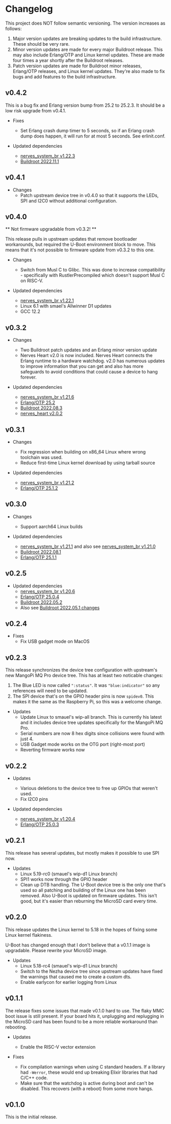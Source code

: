 # Changelog

This project does NOT follow semantic versioning. The version increases as
follows:

1. Major version updates are breaking updates to the build infrastructure.
   These should be very rare.
2. Minor version updates are made for every major Buildroot release. This
   may also include Erlang/OTP and Linux kernel updates. These are made four
   times a year shortly after the Buildroot releases.
3. Patch version updates are made for Buildroot minor releases, Erlang/OTP
   releases, and Linux kernel updates. They're also made to fix bugs and add
   features to the build infrastructure.

## v0.4.2

This is a bug fix and Erlang version bump from 25.2 to 25.2.3. It should be a
low risk upgrade from v0.4.1.

* Fixes
  * Set Erlang crash dump timer to 5 seconds, so if an Erlang crash dump does
    happen, it will run for at most 5 seconds. See erlinit.conf.

* Updated dependencies
  * [nerves_system_br v1.22.3](https://github.com/nerves-project/nerves_system_br/releases/tag/v1.22.3)
  * [Buildroot 2022.11.1](https://lore.kernel.org/buildroot/87ilh4dvax.fsf@dell.be.48ers.dk/T/#u)

## v0.4.1

* Changes
  * Patch upstream device tree in v0.4.0 so that it supports the LEDs, SPI and
    I2C0 without additional configuration.

## v0.4.0

** Not firmware upgradable from v0.3.2! **

This release pulls in upstream updates that remove bootloader workarounds, but
required the U-Boot environment block to move. This means that it's not possible
to firmware update from v0.3.2 to this one.

* Changes
  * Switch from Musl C to Glibc. This was done to increase compatibility -
    specifically with RustlerPrecompiled which doesn't support Musl C on RISC-V.

* Updated dependencies
  * [nerves_system_br v1.22.1](https://github.com/nerves-project/nerves_system_br/releases/tag/v1.22.1)
  * Linux 6.1 with smael's Allwinner D1 updates
  * GCC 12.2

## v0.3.2

* Changes
  * Two Buildroot patch updates and an Erlang minor version update
  * Nerves Heart v2.0 is now included. Nerves Heart connects the Erlang runtime
    to a hardware watchdog. v2.0 has numerous updates to improve information
    that you can get and also has more safeguards to avoid conditions that could
    cause a device to hang forever.

* Updated dependencies
  * [nerves_system_br v1.21.6](https://github.com/nerves-project/nerves_system_br/releases/tag/v1.21.6)
  * [Erlang/OTP 25.2](https://erlang.org/download/OTP-25.2.README)
  * [Buildroot 2022.08.3](https://lore.kernel.org/buildroot/87r0x7z5cw.fsf@dell.be.48ers.dk/T/#u)
  * [nerves_heart v2.0.2](https://github.com/nerves-project/nerves_heart/releases/tag/v2.0.2)

## v0.3.1

* Changes
  * Fix regression when building on x86_64 Linux where wrong toolchain was used.
  * Reduce first-time Linux kernel download by using tarball source

* Updated dependencies
  * [nerves_system_br v1.21.2](https://github.com/nerves-project/nerves_system_br/releases/tag/v1.21.2)
  * [Erlang/OTP 25.1.2](https://erlang.org/download/OTP-25.1.2.README)

## v0.3.0

* Changes
  * Support aarch64 Linux builds

* Updated dependencies
  * [nerves_system_br v1.21.1](https://github.com/nerves-project/nerves_system_br/releases/tag/v1.21.1)
    and also see [nerves_system_br v1.21.0](https://github.com/nerves-project/nerves_system_br/releases/tag/v1.21.0)
  * [Buildroot 2022.08.1](http://lists.busybox.net/pipermail/buildroot/2022-October/652816.html)
  * [Erlang/OTP 25.1.1](https://erlang.org/download/OTP-25.1.1.README)

## v0.2.5

* Updated dependencies
  * [nerves_system_br v1.20.6](https://github.com/nerves-project/nerves_system_br/releases/tag/v1.20.6)
  * [Erlang/OTP 25.0.4](https://erlang.org/download/OTP-25.0.4.README)
  * [Buildroot 2022.05.2](http://lists.busybox.net/pipermail/buildroot/2022-August/650546.html)
  * Also see [Buildroot 2022.05.1 changes](http://lists.busybox.net/pipermail/buildroot/2022-July/647814.html)

## v0.2.4

* Fixes
  * Fix USB gadget mode on MacOS

## v0.2.3

This release synchronizes the device tree configuration with upstream's new
MangoPi MQ Pro device tree. This has at least two noticable changes:

1. The Blue LED is now called `":status"`. It was `"blue:indicator"` so any
   references will need to be updated.
2. The SPI device that's on the GPIO header pins is now `spidev0`. This makes it
   the same as the Raspberry Pi, so this was a welcome change.

* Updates
  * Update Linux to smauel's wip-all branch. This is currently his latest and it
    includes device tree updates specifically for the MangoPi MQ Pro.
  * Serial numbers are now 8 hex digits since collisions were found with just 4.
  * USB Gadget mode works on the OTG port (right-most port)
  * Reverting firmware works now

## v0.2.2

* Updates
  * Various deletions to the device tree to free up GPIOs that weren't used.
  * Fix I2C0 pins

* Updated dependencies
  * [nerves_system_br v1.20.4](https://github.com/nerves-project/nerves_system_br/releases/tag/v1.20.4)
  * [Erlang/OTP 25.0.3](https://erlang.org/download/OTP-25.0.3.README)

## v0.2.1

This release has several updates, but mostly makes it possible to use SPI now.

* Updates
  * Linux 5.19-rc0 (smauel's wip-d1 Linux branch)
  * SPI1 works now through the GPIO header
  * Clean up DTB handling. The U-Boot device tree is the only one that's used so
    all patching and building of the Linux one has been removed. Also U-Boot is
    updated on firmware updates. This isn't good, but it's easier than reburning
    the MicroSD card every time.

## v0.2.0

This release updates the Linux kernel to 5.18 in the hopes of fixing some Linux
kernel flakiness.

U-Boot has changed enough that I don't believe that a v0.1.1 image is
upgradable. Please rewrite your MicroSD image.

* Updates
  * Linux 5.18-rc4 (smauel's wip-d1 Linux branch)
  * Switch to the Nezha device tree since upstream updates have fixed the
    warnings that caused me to create a custom dts.
  * Enable earlycon for earlier logging from Linux

## v0.1.1

The release fixes some issues that made v0.1.0 hard to use. The flaky MMC boot
issue is still present. If your board hits it, unplugging and replugging in the
MicroSD card has been found to be a more reliable workaround than rebooting.

* Updates
  * Enable the RISC-V vector extension

* Fixes
  * Fix compilation warnings when using C standard headers. If a library had
    `-Werror`, these would end up breaking Elixir libraries that had C/C++ code.
  * Make sure that the watchdog is active during boot and can't be disabled.
    This recovers (with a reboot) from some more hangs.

## v0.1.0

This is the initial release.
